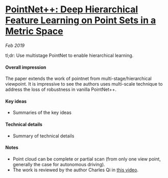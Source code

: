 # [PointNet++: Deep Hierarchical Feature Learning on Point Sets in a Metric Space](https://arxiv.org/pdf/1706.02413.pdf)

_Feb 2019_

tl;dr: Use multistage PointNet to enable hierarchical learning.

#### Overall impression
The paper extends the work of pointnet from multi-stage/hierarchical viewpoint. It is impressive to see the authors uses multi-scale technique to address the loss of robustness in vanilla PointNet++.

#### Key ideas
- Summaries of the key ideas

#### Technical details
- Summary of technical details

#### Notes
- Point cloud can be complete or partial scan (from only one view point, generally the case for autonomous driving).
- The work is reviewed by the author Charles Qi in [this video](https://www.youtube.com/watch?v=Ew24Rac8eYE).